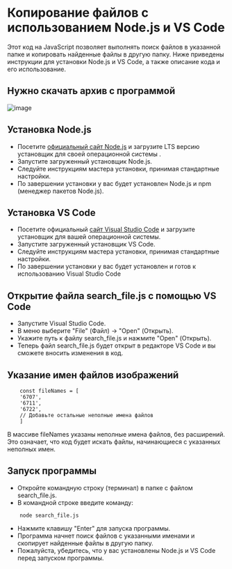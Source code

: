 
# Копирование файлов с использованием Node.js и VS Code
Этот код на JavaScript позволяет выполнять поиск файлов в указанной папке и копировать найденные файлы в другую папку. Ниже приведены инструкции для установки Node.js и VS Code, а также описание кода и его использование.
## Нужно скачать архив с программой
![image](https://github.com/meVarensev/search_file/assets/57268467/0c448703-4acf-4453-92fd-ce989616f254)

## Установка Node.js
* Посетите [официальный сайт Node.js](https://nodejs.org/en) и загрузите LTS версию установщик для своей операционной системы  .
* Запустите загруженный установщик Node.js.
* Следуйте инструкциям мастера установки, принимая стандартные настройки.
* По завершении установки у вас будет установлен Node.js и npm (менеджер пакетов Node.js).
## Установка VS Code
* Посетите официальный [сайт Visual Studio Code](https://code.visualstudio.com/) и загрузите установщик для вашей операционной системы.
* Запустите загруженный установщик VS Code.
* Следуйте инструкциям мастера установки, принимая стандартные настройки.
* По завершении установки у вас будет установлен и готов к использованию Visual Studio Code

## Открытие файла search_file.js с помощью VS Code
* Запустите Visual Studio Code.
* В меню выберите "File" (Файл) -> "Open" (Открыть).
* Укажите путь к файлу search_file.js и нажмите "Open" (Открыть).
* Теперь файл search_file.js будет открыт в редакторе VS Code и вы сможете вносить изменения в код.

## Указание имен файлов изображений
```
    const fileNames = [
    '6707',
    '6711',
    '6722',
    // Добавьте остальные неполные имена файлов
    ]
```
В массиве fileNames указаны неполные имена файлов, без расширений. Это означает, что код будет искать файлы, начинающиеся с указанных неполных имен.
## Запуск программы
* Откройте командную строку (терминал) в папке с файлом search_file.js.
* В командной строке введите команду:
```
    node search_file.js
```
* Нажмите клавишу "Enter" для запуска программы.
* Программа начнет поиск файлов с указанными именами и скопирует найденные файлы в другую папку.
* Пожалуйста, убедитесь, что у вас установлены Node.js и VS Code перед запуском программы.
